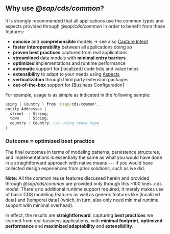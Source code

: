 
## Why use _@sap/cds/common_?

It is strongly recommended that all applications use the common types and aspects provided through _@sap/cds/common_ in order to benefit from these features:

* **concise** and **comprehensible** models &rarr; see also [Capture Intent](../guides/domain-models#capture-intent)
* **foster interoperability** between all applications doing so
* **proven best practices** captured from real applications
* **streamlined** data models with **minimal entry barriers**
* **optimized** implementations and runtime performance
* **automatic** support for [localized] code lists and value helps
* **extensibility** to adapt to your needs using [Aspects](../guides/domain-models#aspects)
* **verticalization** through third party extension packages
* **out-of-the-box** support for [Business Configuration]


For example, usage is as simple as indicated in the following sample:

```swift
using { Country } from '@sap/cds/common';
entity Addresses {
  street  : String;
  town    : String;
  country : Country; //> using reuse type
}
```

### Outcome = optimized best practice

The final outcomes in terms of modeling patterns, persistence structures, and implementations is essentially the same as what you would have done in a straightforward approach with native means --- if you would have collected design experiences from prior solutions, such as we did.

**Note:** All the common reuse features discussed herein and provided through _@sap/cds/common_ are provided only through this ~100 lines .cds model. There's no additional runtime support required; it merely makes use of basic CDS modeling features as well as generic features like [localized data] and [temporal data] (which, in turn, also only need minimal runtime support with minimal overhead).

In effect, the results are **straightforward**, capturing **best practices** we learned from real business applications, with **minimal footprint**, **optimized performance** and **maximized adaptability** and **extensibility**.
